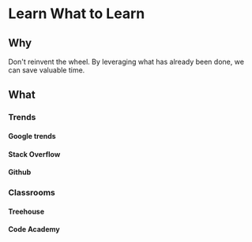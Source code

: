 # Learn What to Learn

## Why
Don't reinvent the wheel. By leveraging what has already been done, we can save valuable time. 

## What
### Trends
#### Google trends
#### Stack Overflow
#### Github

### Classrooms
#### Treehouse
#### Code Academy